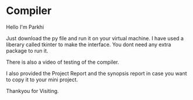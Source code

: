 # Compiler

Hello I'm Parkhi

Just download the py file and run it on your virtual machine.
I have used a liberary called tkinter to make the interface.
You dont need any extra package to run it.

There is also a video of testing of the compiler.


I also provided the Project Report and the synopsis report in case you want to copy it to your mini project.

Thankyou for Visiting.
